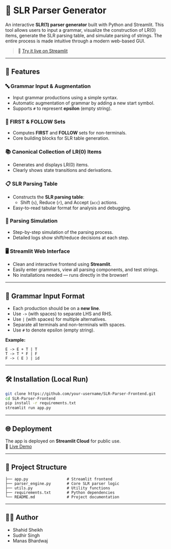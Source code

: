 # 📘 SLR Parser Generator

An interactive **SLR(1) parser generator** built with Python and Streamlit. This tool allows users to input a grammar, visualize the construction of LR(0) items, generate the SLR parsing table, and simulate parsing of strings. The entire process is made intuitive through a modern web-based GUI.

> 🚀 [Try it live on Streamlit](https://your-deployed-streamlit-link)  

---

## 🎯 Features

### 🔤 Grammar Input & Augmentation
- Input grammar productions using a simple syntax.
- Automatic augmentation of grammar by adding a new start symbol.
- Supports `#` to represent **epsilon** (empty string).

### 🧮 FIRST & FOLLOW Sets
- Computes **FIRST** and **FOLLOW** sets for non-terminals.
- Core building blocks for SLR table generation.

### 📚 Canonical Collection of LR(0) Items
- Generates and displays LR(0) items.
- Clearly shows state transitions and derivations.

### 📋 SLR Parsing Table
- Constructs the **SLR parsing table**:
  - Shift (`s`), Reduce (`r`), and Accept (`acc`) actions.
- Easy-to-read tabular format for analysis and debugging.

### 🧪 Parsing Simulation
- Step-by-step simulation of the parsing process.
- Detailed logs show shift/reduce decisions at each step.

### 🖥️ Streamlit Web Interface
- Clean and interactive frontend using **Streamlit**.
- Easily enter grammars, view all parsing components, and test strings.
- No installations needed — runs directly in the browser!

---

## 🧾 Grammar Input Format

- Each production should be on a **new line**.
- Use `->` (with spaces) to separate LHS and RHS.
- Use `|` (with spaces) for multiple alternatives.
- Separate all terminals and non-terminals with spaces.
- Use `#` to denote epsilon (empty string).

**Example:**
```
E -> E + T | T  
T -> T * F | F  
F -> ( E ) | id  
```

---

## 🛠️ Installation (Local Run)

```bash
git clone https://github.com/your-username/SLR-Parser-Frontend.git
cd SLR-Parser-Frontend
pip install -r requirements.txt
streamlit run app.py
```

---

## 🌐 Deployment

The app is deployed on **Streamlit Cloud** for public use.  
📍 [Live Demo](https://slr-parse-table-generator.streamlit.app/)

---

## 📂 Project Structure

```
├── app.py                 # Streamlit frontend
├── parser_engine.py       # Core SLR parser logic
├── utils.py               # Utility functions
├── requirements.txt       # Python dependencies
└── README.md              # Project documentation
```

---

## 👨‍💻 Author
- Shahid Sheikh
- Sudhir Singh
- Manas Bhardwaj
